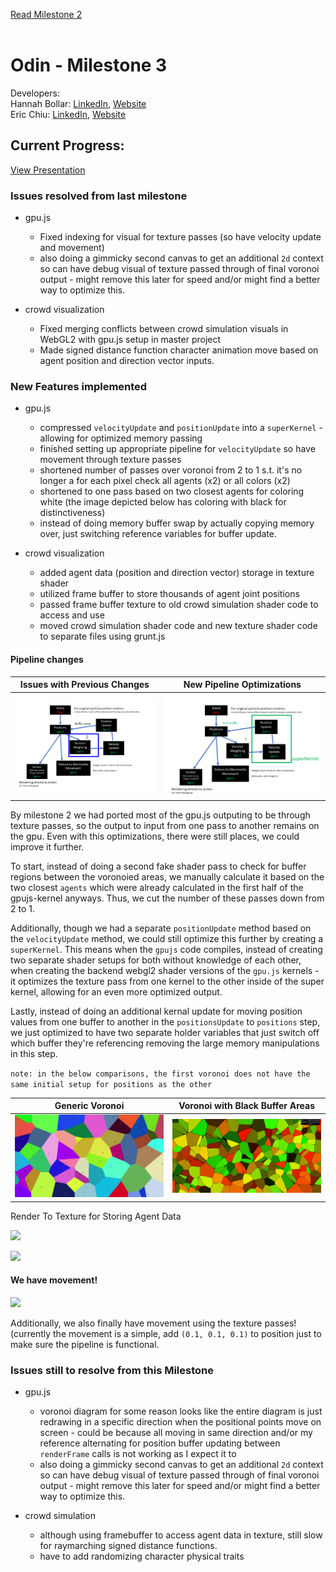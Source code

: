 [Read Milestone 2](./Milestone2.md)
</br>
</br>
# Odin - Milestone 3
Developers:
</br> Hannah Bollar: [LinkedIn](https://www.linkedin.com/in/hannah-bollar/), [Website](http://hannahbollar.com/)
</br> Eric Chiu: [LinkedIn](https://www.linkedin.com/in/echiu1997/), [Website](http://www.erichiu.com/)

## Current Progress:

[View Presentation](./milestone-3/Milestone3_Presentation.pdf)

### Issues resolved from last milestone

- gpu.js
	- Fixed indexing for visual for texture passes (so have velocity update and movement) 
	- also doing a gimmicky second canvas to get an additional `2d` context so can have debug visual of texture passed through of final voronoi output - might remove this later for speed and/or might find a better way to optimize this.

- crowd visualization
	- Fixed merging conflicts between crowd simulation visuals in WebGL2 with gpu.js setup in master project
	- Made signed distance function character animation move based on agent position and direction vector inputs.

### New Features implemented

- gpu.js
	- compressed `velocityUpdate` and `positionUpdate` into a `superKernel` - allowing for optimized memory passing
	- finished setting up appropriate pipeline for `velocityUpdate` so have movement through texture passes
	- shortened number of passes over voronoi from 2 to 1 s.t. it's no longer a for each pixel check all agents (x2) or all colors (x2)
	- shortened to one pass based on two closest agents for coloring white (the image depicted below has coloring with black for distinctiveness)
	- instead of doing memory buffer swap by actually copying memory over, just switching reference variables for buffer update.

- crowd visualization
	- added agent data (position and direction vector) storage in texture shader
	- utilized frame buffer to store thousands of agent joint positions
	- passed frame buffer texture to old crowd simulation shader code to access and use
	- moved crowd simulation shader code and new texture shader code to separate files using grunt.js

#### Pipeline changes

 Issues with Previous Changes | New Pipeline Optimizations
:-------------------------:|:-------------------------:|
 ![](./milestone-3/pipeline_old.png)| ![](./milestone-3/pipeline_new.png)

 By milestone 2 we had ported most of the gpu.js outputing to be through texture passes, so the output to input from one pass to another remains on the gpu. Even with this optimizations, there were still places, we could improve it further.

 To start, instead of doing a second fake shader pass to check for buffer regions between the voronoied areas, we manually calculate it based on the two closest `agents` which were already calculated in the first half of the gpujs-kernel anyways. Thus, we cut the number of these passes down from 2 to 1.

 Additionally, though we had a separate `positionUpdate` method based on the `velocityUpdate` method, we could still optimize this further by creating a `superKernel`. This means when the `gpujs` code compiles, instead of creating two separate shader setups for both without knowledge of each other, when creating the backend webgl2 shader versions of the `gpu.js` kernels - it optimizes the texture pass from one kernel to the other inside of the super kernel, allowing for an even more optimized output.

 Lastly, instead of doing an additional kernal update for moving position values from one buffer to another in the `positionsUpdate` to `positions` step, we just optimized to have two separate holder variables that just switch off which buffer they're referencing removing the large memory manipulations in this step.

`note: in the below comparisons, the first voronoi does not have the same initial setup for positions as the other`

Generic Voronoi | Voronoi with Black Buffer Areas
:-------------------------:|:-------------------------:|
![](./milestone-3/voronoi.png)| ![](./milestone-3/border_check_works.png)

Render To Texture for Storing Agent Data

![](./milestone-3/render-to-texture-1.png)

![](./milestone-3/render-to-texture-2.png)

#### We have movement!

![](./milestone-3/beginnings_of_movement.gif)

Additionally, we also finally have movement using the texture passes!
(currently the movement is a simple, add `(0.1, 0.1, 0.1)` to position just to make sure the pipeline is functional.


### Issues still to resolve from this Milestone

- gpu.js
	- voronoi diagram for some reason looks like the entire diagram is just redrawing in a specific direction when the positional points move on screen - could be because all moving in same direction and/or my reference alternating for position buffer updating between `renderFrame` calls is not working as I expect it to
	- also doing a gimmicky second canvas to get an additional `2d` context so can have debug visual of texture passed through of final voronoi output - might remove this later for speed and/or might find a better way to optimize this.

- crowd simulation
	- although using framebuffer to access agent data in texture, still slow for raymarching signed distance functions.
	- have to add randomizing character physical traits
